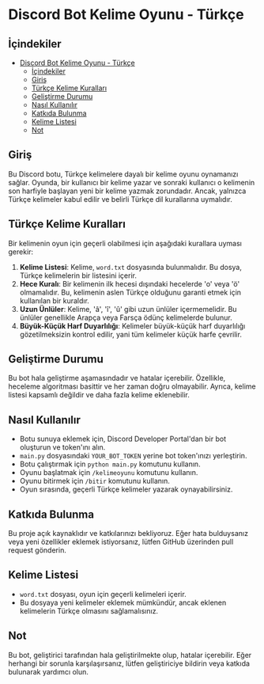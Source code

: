 # Discord Bot Kelime Oyunu - Türkçe

## İçindekiler
- [Discord Bot Kelime Oyunu - Türkçe](#discord-bot-kelime-oyunu---türkçe)
  - [İçindekiler](#i̇çindekiler)
  - [Giriş](#giriş)
  - [Türkçe Kelime Kuralları](#türkçe-kelime-kuralları)
  - [Geliştirme Durumu](#geliştirme-durumu)
  - [Nasıl Kullanılır](#nasıl-kullanılır)
  - [Katkıda Bulunma](#katkıda-bulunma)
  - [Kelime Listesi](#kelime-listesi)
  - [Not](#not)

## Giriş
Bu Discord botu, Türkçe kelimelere dayalı bir kelime oyunu oynamanızı sağlar. Oyunda, bir kullanıcı bir kelime yazar ve sonraki kullanıcı o kelimenin son harfiyle başlayan yeni bir kelime yazmak zorundadır. Ancak, yalnızca Türkçe kelimeler kabul edilir ve belirli Türkçe dil kurallarına uymalıdır.

## Türkçe Kelime Kuralları
Bir kelimenin oyun için geçerli olabilmesi için aşağıdaki kurallara uyması gerekir:

1. **Kelime Listesi**: Kelime, `word.txt` dosyasında bulunmalıdır. Bu dosya, Türkçe kelimelerin bir listesini içerir.
2. **Hece Kuralı**: Bir kelimenin ilk hecesi dışındaki hecelerde 'o' veya 'ö' olmamalıdır. Bu, kelimenin aslen Türkçe olduğunu garanti etmek için kullanılan bir kuraldır.
3. **Uzun Ünlüler**: Kelime, 'â', 'î', 'û' gibi uzun ünlüler içermemelidir. Bu ünlüler genellikle Arapça veya Farsça ödünç kelimelerde bulunur.
4. **Büyük-Küçük Harf Duyarlılığı**: Kelimeler büyük-küçük harf duyarlılığı gözetilmeksizin kontrol edilir, yani tüm kelimeler küçük harfe çevrilir.

## Geliştirme Durumu
Bu bot hala geliştirme aşamasındadır ve hatalar içerebilir. Özellikle, heceleme algoritması basittir ve her zaman doğru olmayabilir. Ayrıca, kelime listesi kapsamlı değildir ve daha fazla kelime eklenebilir.

## Nasıl Kullanılır
- Botu sunuya eklemek için, Discord Developer Portal'dan bir bot oluşturun ve token'ını alın.
- `main.py` dosyasındaki `YOUR_BOT_TOKEN` yerine bot token'ınızı yerleştirin.
- Botu çalıştırmak için `python main.py` komutunu kullanın.
- Oyunu başlatmak için `/kelimeoyunu` komutunu kullanın.
- Oyunu bitirmek için `/bitir` komutunu kullanın.
- Oyun sırasında, geçerli Türkçe kelimeler yazarak oynayabilirsiniz.

## Katkıda Bulunma
Bu proje açık kaynaklıdır ve katkılarınızı bekliyoruz. Eğer hata bulduysanız veya yeni özellikler eklemek istiyorsanız, lütfen GitHub üzerinden pull request gönderin.

## Kelime Listesi
- `word.txt` dosyası, oyun için geçerli kelimeleri içerir.
- Bu dosyaya yeni kelimeler eklemek mümkündür, ancak eklenen kelimelerin Türkçe olmasını sağlamalısınız.

## Not
Bu bot, geliştirici tarafından hala geliştirilmekte olup, hatalar içerebilir. Eğer herhangi bir sorunla karşılaşırsanız, lütfen geliştiriciye bildirin veya katkıda bulunarak yardımcı olun.